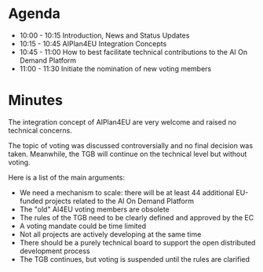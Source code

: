 # Agenda

* 10:00 - 10:15 Introduction, News and Status Updates
* 10:15 - 10:45 AIPlan4EU Integration Concepts
* 10:45 - 11:00 How to best facilitate technical contributions to the AI On Demand Platform
* 11:00 - 11:30 Initiate the nomination of new voting members

# Minutes

The integration concept of AIPlan4EU are very welcome and raised no technical concerns.

The topic of voting was discussed controversially and no final decision was taken. Meanwhile, the TGB will continue on the technical level but without voting. 

Here is a list of the main arguments:

* We need a mechanism to scale: there will be at least 44 additional EU-funded projects related to the AI On Demand Platform
* The "old" AI4EU voting members are obsolete
* The rules of the TGB need to be clearly defined and approved by the EC
* A voting mandate could be time limited
* Not all projects are actively developing at the same time
* There should be a purely technical board to support the open distributed development process
* The TGB continues, but voting is suspended until the rules are clarified  
